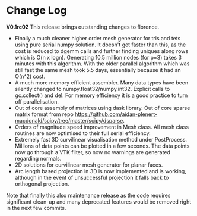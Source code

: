 # Change Log
**V0.1rc02**
This release brings outstanding changes to florence.

- Finally a much cleaner higher order mesh generator for tris and tets using pure serial numpy solution. It doesn't get faster than this, as the cost is reduced to dgemm calls and further finding uniques along rows which is O(n x logn). Generating 10.5 million nodes (for p=3) takes 3 minutes with this algorithm. With the older parallel algorithm which was still fast the same mesh took 5.5 days, essentially because it had an O(n^2) cost.
- A much more memory efficient assembler. Many data types have been silently changed to numpy.float32/numpy.int32. Explicit calls to gc.collect() and del. For memory efficiency it is a good practice to turn off parallelisation.
- Out of core assembly of matrices using dask library. Out of core sparse matrix format from repo https://github.com/aidan-plenert-macdonald/scipy/tree/master/scipy/dsparse. 
- Orders of magnitude speed improvement in Mesh class. All mesh class routines are now optimised to their full serial efficiency.
- Extremely fast 3D curvilinear visualisation method under PostProcess. Millions of data points can be plotted in a few seconds. The data points now go through a VTK filter, so now no warnings are generated regarding normals.
- 2D solutions for curvilinear mesh generator for planar faces.
- Arc length based projection in 3D is now implemented and is working, although in the event of unsuccessful projection it falls back to orthogonal projection.

Note that finally this also maintenance release as the code requires significant clean-up and many deprecated features would be removed right in the next few commits.    